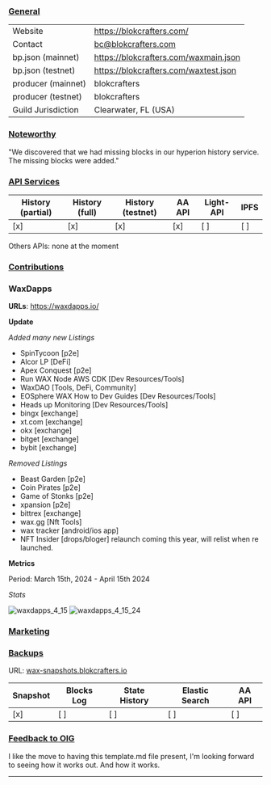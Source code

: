 ### <ins>General</ins>

|  |  |
| --- | --- |
| Website | https://blokcrafters.com/ |
| Contact | bc@blokcrafters.com |
| bp.json (mainnet) | https://blokcrafters.com/waxmain.json |
| bp.json (testnet) | https://blokcrafters.com/waxtest.json |
| producer (mainnet) | blokcrafters |
| producer (testnet) | blokcrafters |
| Guild Jurisdiction | Clearwater, FL (USA) |

### <ins>Noteworthy</ins>

"We discovered that we had missing blocks in our hyperion history service.  The missing blocks were added."

### <ins>API Services</ins>

| History (partial) | History (full) | History (testnet) | AA API | Light-API  | IPFS |
|--------|--------|--------|--------|--------|--------|
| [x] | [x] | [x] | [x] | [ ] | [ ] |

Others APIs: none at the moment

### <ins>Contributions</ins>

### WaxDapps

**URLs**: https://waxdapps.io/

**Update**

*Added many new Listings*
* SpinTycoon [p2e]
* Alcor LP [DeFi] 
* Apex Conquest [p2e]
* Run WAX Node AWS CDK [Dev Resources/Tools]
* WaxDAO [Tools, DeFi, Community]
* EOSphere WAX How to Dev Guides [Dev Resources/Tools]
* Heads up Monitoring [Dev Resources/Tools]
* bingx [exchange]
* xt.com [exchange]
* okx [exchange]
* bitget [exchange]
* bybit [exchange]


*Removed Listings*
* Beast Garden [p2e] 
* Coin Pirates [p2e]
* Game of Stonks [p2e]
* xpansion [p2e]
* bittrex [exchange]
* wax.gg [Nft Tools]
* wax tracker [android/ios app]
* NFT Insider [drops/bloger] relaunch coming this year, will relist when re launched.

**Metrics**

Period: March 15th, 2024 - April 15th 2024

*Stats*

![waxdapps_4_15](https://github.com/blokcrafters/waxguilds/assets/66744057/c95dc9ab-bb31-4bde-917c-195ccafc62fe)
![waxdapps_4_15_24](https://github.com/blokcrafters/waxguilds/assets/66744057/0efcd834-d211-4ec3-9e90-db0c0dcee11c)

### <ins>Marketing</ins>



### <ins>Backups </ins>
URL: [wax-snapshots.blokcrafters.io](https://wax-snapshots.blokcrafters.io/)

| Snapshot | Blocks Log | State History | Elastic Search | AA API |
|--------|--------|--------|--------|--------|
| [x] | [ ] | [ ] | [ ] | [ ] |


### <ins>Feedback to OIG</ins>

I like the move to having this template.md file present, I'm looking forward to seeing how it works out.
And how it works.

----

